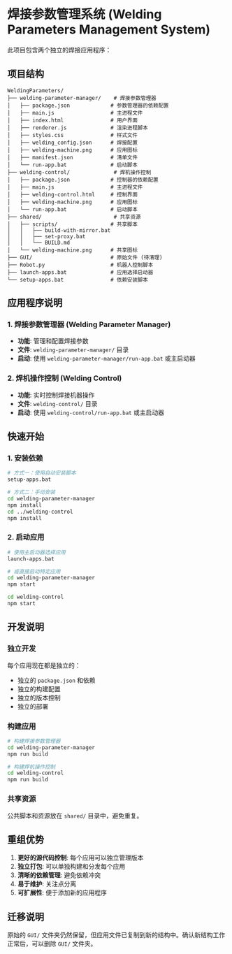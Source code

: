# 焊接参数管理系统 (Welding Parameters Management System)

此项目包含两个独立的焊接应用程序：

## 项目结构

```
WeldingParameters/
├── welding-parameter-manager/    # 焊接参数管理器
│   ├── package.json             # 参数管理器的依赖配置
│   ├── main.js                  # 主进程文件
│   ├── index.html               # 用户界面
│   ├── renderer.js              # 渲染进程脚本
│   ├── styles.css               # 样式文件
│   ├── welding_config.json      # 焊接配置
│   ├── welding-machine.png      # 应用图标
│   ├── manifest.json            # 清单文件
│   └── run-app.bat              # 启动脚本
├── welding-control/              # 焊机操作控制
│   ├── package.json             # 控制器的依赖配置
│   ├── main.js                  # 主进程文件
│   ├── welding-control.html     # 控制界面
│   ├── welding-machine.png      # 应用图标
│   └── run-app.bat              # 启动脚本
├── shared/                       # 共享资源
│   ├── scripts/                 # 共享脚本
│   │   ├── build-with-mirror.bat
│   │   ├── set-proxy.bat
│   │   └── BUILD.md
│   └── welding-machine.png      # 共享图标
├── GUI/                         # 原始文件 (待清理)
├── Robot.py                     # 机器人控制脚本
├── launch-apps.bat              # 应用选择启动器
└── setup-apps.bat               # 依赖安装脚本
```

## 应用程序说明

### 1. 焊接参数管理器 (Welding Parameter Manager)
- **功能**: 管理和配置焊接参数
- **文件**: `welding-parameter-manager/` 目录
- **启动**: 使用 `welding-parameter-manager/run-app.bat` 或主启动器

### 2. 焊机操作控制 (Welding Control)
- **功能**: 实时控制焊接机器操作
- **文件**: `welding-control/` 目录  
- **启动**: 使用 `welding-control/run-app.bat` 或主启动器

## 快速开始

### 1. 安装依赖
```bash
# 方式一：使用自动安装脚本
setup-apps.bat

# 方式二：手动安装
cd welding-parameter-manager
npm install
cd ../welding-control  
npm install
```

### 2. 启动应用
```bash
# 使用主启动器选择应用
launch-apps.bat

# 或直接启动特定应用
cd welding-parameter-manager
npm start

cd welding-control
npm start
```

## 开发说明

### 独立开发
每个应用现在都是独立的：
- 独立的 `package.json` 和依赖
- 独立的构建配置
- 独立的版本控制
- 独立的部署

### 构建应用
```bash
# 构建焊接参数管理器
cd welding-parameter-manager
npm run build

# 构建焊机操作控制
cd welding-control  
npm run build
```

### 共享资源
公共脚本和资源放在 `shared/` 目录中，避免重复。

## 重组优势

1. **更好的源代码控制**: 每个应用可以独立管理版本
2. **独立打包**: 可以单独构建和分发每个应用
3. **清晰的依赖管理**: 避免依赖冲突
4. **易于维护**: 关注点分离
5. **可扩展性**: 便于添加新的应用程序

## 迁移说明

原始的 `GUI/` 文件夹仍然保留，但应用文件已复制到新的结构中。确认新结构工作正常后，可以删除 `GUI/` 文件夹。
